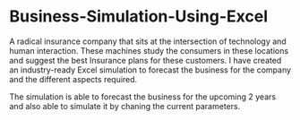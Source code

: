 # Business-Simulation-Using-Excel

A radical insurance company that sits at the intersection of technology and human interaction. 
These machines study the consumers in these locations and suggest the best Insurance plans for these customers. 
I have created an industry-ready Excel simulation to forecast the business for the company and the different aspects required.

The simulation is able to forecast the business for the upcoming 2 years and also able to simulate it by chaning the current parameters.
